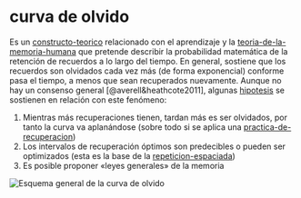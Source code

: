 # curva de olvido

Es un [constructo-teorico](constructo-teorico.md) relacionado con el aprendizaje y la [teoria-de-la-memoria-humana](teoria-de-la-memoria-humana.md) que pretende describir la probabilidad matemática de la retención de recuerdos a lo largo del tiempo. En general, sostiene que los recuerdos son olvidados cada vez más (de forma exponencial) conforme pasa el tiempo, a menos que sean recuperados nuevamente. Aunque no hay un consenso general [@averell&heathcote2011], algunas [hipotesis](hipotesis.md) se sostienen en relación con este fenómeno:

1. Mientras más recuperaciones tienen, tardan más es ser olvidados, por tanto la curva va aplanándose (sobre todo si se aplica una [practica-de-recuperacion](practica-de-recuperacion.md))
1. Los intervalos de recuperación óptimos son predecibles o pueden ser optimizados (esta es la base de la [repeticion-espaciada](repeticion-espaciada.md))
1. Es posible proponer «leyes generales» de la memoria

![Esquema general de la curva de olvido](https://upload.wikimedia.org/wikipedia/commons/thumb/4/4e/ForgettingCurve.svg/1920px-ForgettingCurve.svg.png)
